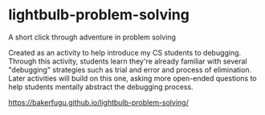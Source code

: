 # lightbulb-problem-solving
A short click through adventure in problem solving

Created as an activity to help introduce my CS students to debugging. Through this activity, students learn they're already familiar with several "debugging" strategies such as trial and error and process of elimination. Later activities will build on this one, asking more open-ended questions to help students mentally abstract the debugging process.

https://bakerfugu.github.io/lightbulb-problem-solving/
